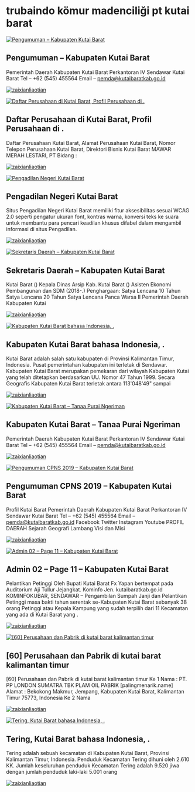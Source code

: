 # trubaindo kömur madenciliği pt kutai barat
<a href="https://mnn.zoosnet.net/LR/Chatpre.aspx?id=MNN94995150&p=https://topgrinding.com/" target="_blank">![Pengumuman – Kabupaten Kutai Barat](https://github.com/technlg/images/blob/main/41.jpg)</a>
## Pengumuman – Kabupaten Kutai Barat
Pemerintah Daerah Kabupaten Kutai Barat Perkantoran IV Sendawar Kutai Barat Tel – +62 (545) 455564 Email – pemda@kutaibaratkab.go.id
<a href="https://mnn.zoosnet.net/LR/Chatpre.aspx?id=MNN94995150&p=https://topgrinding.com/" target="_blank"><img src="https://github.com/technlg/images/raw/main/chat11.jpg" alt="zaixianliaotian"/></a><a href="//whatsapp.shibangsoft.com/WhatsApp.php" ><img src="https://github.com/technlg/images/raw/main/chat11.png" alt=""></a>
<a href="https://mnn.zoosnet.net/LR/Chatpre.aspx?id=MNN94995150&p=https://topgrinding.com/" target="_blank">![Daftar Perusahaan di Kutai Barat, Profil Perusahaan di .](https://github.com/technlg/images/blob/main/30.jpg)</a>
## Daftar Perusahaan di Kutai Barat, Profil Perusahaan di .
Daftar Perusahaan Kutai Barat, Alamat Perusahaan Kutai Barat, Nomor Telepon Perusahaan Kutai Barat, Direktori Bisnis Kutai Barat MAWAR MERAH LESTARI, PT Bidang :
<a href="https://mnn.zoosnet.net/LR/Chatpre.aspx?id=MNN94995150&p=https://topgrinding.com/" target="_blank"><img src="https://github.com/technlg/images/raw/main/chat11.jpg" alt="zaixianliaotian"/></a><a href="//whatsapp.shibangsoft.com/WhatsApp.php" ><img src="https://github.com/technlg/images/raw/main/chat11.png" alt=""></a>
<a href="https://mnn.zoosnet.net/LR/Chatpre.aspx?id=MNN94995150&p=https://topgrinding.com/" target="_blank">![Pengadilan Negeri Kutai Barat](https://github.com/technlg/images/blob/main/52.jpg)</a>
## Pengadilan Negeri Kutai Barat
Situs Pengadilan Negeri Kutai Barat memiliki fitur aksesibilitas sesuai WCAG 2.0 seperti pengatur ukuran font, kontras warna, konversi teks ke suara untuk membantu para pencari keadilan khusus difabel dalam mengambil informasi di situs Pengadilan.
<a href="https://mnn.zoosnet.net/LR/Chatpre.aspx?id=MNN94995150&p=https://topgrinding.com/" target="_blank"><img src="https://github.com/technlg/images/raw/main/chat11.jpg" alt="zaixianliaotian"/></a><a href="//whatsapp.shibangsoft.com/WhatsApp.php" ><img src="https://github.com/technlg/images/raw/main/chat11.png" alt=""></a>
<a href="https://mnn.zoosnet.net/LR/Chatpre.aspx?id=MNN94995150&p=https://topgrinding.com/" target="_blank">![Sekretaris Daerah – Kabupaten Kutai Barat](https://github.com/technlg/images/blob/main/19.jpg)</a>
## Sekretaris Daerah – Kabupaten Kutai Barat
Kutai Barat () Kepala Dinas Arsip Kab. Kutai Barat () Asisten Ekonomi Pembangunan dan SDM (2018-.) Penghargaan: Satya Lencana 10 Tahun Satya Lencana 20 Tahun Satya Lencana Panca Warsa II Pemerintah Daerah Kabupaten Kutai 
<a href="https://mnn.zoosnet.net/LR/Chatpre.aspx?id=MNN94995150&p=https://topgrinding.com/" target="_blank"><img src="https://github.com/technlg/images/raw/main/chat11.jpg" alt="zaixianliaotian"/></a><a href="//whatsapp.shibangsoft.com/WhatsApp.php" ><img src="https://github.com/technlg/images/raw/main/chat11.png" alt=""></a>
<a href="https://mnn.zoosnet.net/LR/Chatpre.aspx?id=MNN94995150&p=https://topgrinding.com/" target="_blank">![Kabupaten Kutai Barat bahasa Indonesia, .](https://github.com/technlg/images/blob/main/52.jpg)</a>
## Kabupaten Kutai Barat bahasa Indonesia, .
Kutai Barat adalah salah satu kabupaten di Provinsi Kalimantan Timur, Indonesia. Pusat pemerintahan kabupaten ini terletak di Sendawar. Kabupaten Kutai Barat merupakan pemekaran dari wilayah Kabupaten Kutai yang telah ditetapkan berdasarkan UU. Nomor 47 Tahun 1999. Secara Geografis Kabupaten Kutai Barat terletak antara 113'048'49" sampai 
<a href="https://mnn.zoosnet.net/LR/Chatpre.aspx?id=MNN94995150&p=https://topgrinding.com/" target="_blank"><img src="https://github.com/technlg/images/raw/main/chat11.jpg" alt="zaixianliaotian"/></a><a href="//whatsapp.shibangsoft.com/WhatsApp.php" ><img src="https://github.com/technlg/images/raw/main/chat11.png" alt=""></a>
<a href="https://mnn.zoosnet.net/LR/Chatpre.aspx?id=MNN94995150&p=https://topgrinding.com/" target="_blank">![Kabupaten Kutai Barat – Tanaa Purai Ngeriman](https://github.com/technlg/images/blob/main/33.jpg)</a>
## Kabupaten Kutai Barat – Tanaa Purai Ngeriman
Pemerintah Daerah Kabupaten Kutai Barat Perkantoran IV Sendawar Kutai Barat Tel – +62 (545) 455564 Email – pemda@kutaibaratkab.go.id
<a href="https://mnn.zoosnet.net/LR/Chatpre.aspx?id=MNN94995150&p=https://topgrinding.com/" target="_blank"><img src="https://github.com/technlg/images/raw/main/chat11.jpg" alt="zaixianliaotian"/></a><a href="//whatsapp.shibangsoft.com/WhatsApp.php" ><img src="https://github.com/technlg/images/raw/main/chat11.png" alt=""></a>
<a href="https://mnn.zoosnet.net/LR/Chatpre.aspx?id=MNN94995150&p=https://topgrinding.com/" target="_blank">![Pengumuman CPNS 2019 – Kabupaten Kutai Barat](https://github.com/technlg/images/blob/main/14.jpg)</a>
## Pengumuman CPNS 2019 – Kabupaten Kutai Barat
Profil Kutai Barat Pemerintah Daerah Kabupaten Kutai Barat Perkantoran IV Sendawar Kutai Barat Tel – +62 (545) 455564 Email – pemda@kutaibaratkab.go.id Facebook Twitter Instagram Youtube PROFIL DAERAH Sejarah Geografi Lambang Visi dan Misi 
<a href="https://mnn.zoosnet.net/LR/Chatpre.aspx?id=MNN94995150&p=https://topgrinding.com/" target="_blank"><img src="https://github.com/technlg/images/raw/main/chat11.jpg" alt="zaixianliaotian"/></a><a href="//whatsapp.shibangsoft.com/WhatsApp.php" ><img src="https://github.com/technlg/images/raw/main/chat11.png" alt=""></a>
<a href="https://mnn.zoosnet.net/LR/Chatpre.aspx?id=MNN94995150&p=https://topgrinding.com/" target="_blank">![Admin 02 – Page 11 – Kabupaten Kutai Barat](https://github.com/technlg/images/blob/main/47.jpg)</a>
## Admin 02 – Page 11 – Kabupaten Kutai Barat
Pelantikan Petinggi Oleh Bupati Kutai Barat Fx Yapan bertempat pada Auditorium Aji Tullur Jejangkat. Kominfo Jen. kutaibaratkab.go.id KOMINFOKUBAR, SENDAWAR – Pengambilan Sumpah Janji dan Pelantikan Petinggi masa bakti tahun serentak se-Kabupaten Kutai Barat sebanyak 38 orang Petinggi atau Kepala Kampung yang sudah terpilih dari 11 Kecamatan yang ada di Kutai Barat yang .
<a href="https://mnn.zoosnet.net/LR/Chatpre.aspx?id=MNN94995150&p=https://topgrinding.com/" target="_blank"><img src="https://github.com/technlg/images/raw/main/chat11.jpg" alt="zaixianliaotian"/></a><a href="//whatsapp.shibangsoft.com/WhatsApp.php" ><img src="https://github.com/technlg/images/raw/main/chat11.png" alt=""></a>
<a href="https://mnn.zoosnet.net/LR/Chatpre.aspx?id=MNN94995150&p=https://topgrinding.com/" target="_blank">![[60] Perusahaan dan Pabrik di kutai barat kalimantan timur](https://github.com/technlg/images/blob/main/44.jpg)</a>
## [60] Perusahaan dan Pabrik di kutai barat kalimantan timur
[60] Perusahaan dan Pabrik di kutai barat kalimantan timur Ke 1 Nama : PT. PP LONDON SUMATRA TBK PLAM OIL PABRIK [palingmenarik.name] Alamat : Bekokong Makmur, Jempang, Kabupaten Kutai Barat, Kalimantan Timur 75773, Indonesia Ke 2 Nama
<a href="https://mnn.zoosnet.net/LR/Chatpre.aspx?id=MNN94995150&p=https://topgrinding.com/" target="_blank"><img src="https://github.com/technlg/images/raw/main/chat11.jpg" alt="zaixianliaotian"/></a><a href="//whatsapp.shibangsoft.com/WhatsApp.php" ><img src="https://github.com/technlg/images/raw/main/chat11.png" alt=""></a>
<a href="https://mnn.zoosnet.net/LR/Chatpre.aspx?id=MNN94995150&p=https://topgrinding.com/" target="_blank">![Tering, Kutai Barat bahasa Indonesia, .](https://github.com/technlg/images/blob/main/20.jpg)</a>
## Tering, Kutai Barat bahasa Indonesia, .
Tering adalah sebuah kecamatan di Kabupaten Kutai Barat, Provinsi Kalimantan Timur, Indonesia. Penduduk Kecamatan Tering dihuni oleh 2.610 KK. Jumlah keseluruhan penduduk Kecamatan Tering adalah 9.520 jiwa dengan jumlah penduduk laki-laki 5.001 orang 
<a href="https://mnn.zoosnet.net/LR/Chatpre.aspx?id=MNN94995150&p=https://topgrinding.com/" target="_blank"><img src="https://github.com/technlg/images/raw/main/chat11.jpg" alt="zaixianliaotian"/></a><a href="//whatsapp.shibangsoft.com/WhatsApp.php" ><img src="https://github.com/technlg/images/raw/main/chat11.png" alt=""></a>

